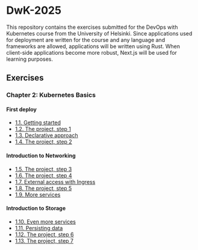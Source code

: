 # DwK-2025

This repository contains the exercises submitted for the DevOps with Kubernetes course from the University of Helsinki. Since applications used for deployment are written for the course and any language and frameworks are allowed, applications will be written using Rust. When client-side applications become more robust, Next.js will be used for learning purposes.

## Exercises

### Chapter 2: Kubernetes Basics

#### First deploy

- [1.1. Getting started](https://github.com/dev0T/DwK-2025/tree/1.1/log_output)
- [1.2. The project, step 1](https://github.com/dev0T/DwK-2025/tree/1.2/the_project/)
- [1.3. Declarative approach](https://github.com/dev0T/DwK-2025/tree/1.3/log_output)
- [1.4. The project, step 2](https://github.com/dev0T/DwK-2025/tree/1.4/the_project/)

#### Introduction to Networking

- [1.5. The project, step 3]()
- [1.6. The project, step 4]()
- [1.7. External access with Ingress]()
- [1.8. The project, step 5]()
- [1.9. More services]()

#### Introduction to Storage
- [1.10. Even more services]()
- [1.11. Persisting data]()
- [1.12. The project, step 6]()
- [1.13. The project, step 7]()